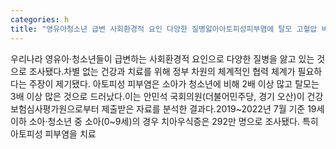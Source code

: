 ```yaml
---
categories: h
title: "영유아청소년 급변 사회환경적 요인 다양한 질병앓아아토피성피부염에 탈모 고혈압 비만 등"
---
```

우리나라 영유아·청소년들이 급변하는 사회환경적 요인으로 다양한 질병을 앓고 있는 것으로 조사됐다.차별 없는 건강과 치료를 위해 정부 차원의 체계적인 협력 체계가 필요하다는 주장이 제기됐다. 아토피성 피부염은 소아가 청소년에 비해 2배 이상 많고 탈모는 3배 이상 많은 것으로 드러났다.이는 안민석 국회의원(더불어민주당, 경기 오산)이 건강보험심사평가원으로부터 제출받은 자료를 분석한 결과다.2019~2022년 7월 기준 19세이하 소아·청소년 중 소아(0~9세)의 경우 치아우식증은 292만 명으로 조사됐다. 특히 아토피성 피부염을 치료